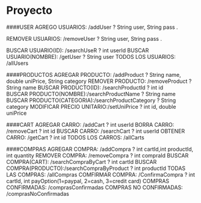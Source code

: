 # Proyecto

####USER
AGREGO USUARIOS:	/addUser	? String user, String pass .

REMOVER USUARIOS:	/removeUser	? String user, String pass .

BUSCAR USUARIO(ID):	/searchUseR	? int userId
BUSCAR USUARIO(NOMBRE):	/getUser	? String user
TODOS LOS USUARIOS:	/allUsers

####PRODUCTOS
AGREGAR PRODUCTO:	/addProduct	? String name, double uniPrice, String category
REMOVER PRODUCTO:	/removeProduct	? String name
BUSCAR PRODUCTO(ID):	/searchProductId ? int id	
BUSCAR PRODUCTO(NOMBRE):/searchProductName ? String name
BUSCAR PRODUCTO(CATEGORIA):/searchProductCategory ? String category
MODIFICAR PRECIO UNITARIO:/setUniPrice	? int id, double uniPrice

####CART
AGREGAR CARRO:		/addCart	? int userId
BORRA CARRO:		/removeCart	? int id
BUSCAR CARRO:		/searchCart	? int userId
OBTENER CARRO:		/getCart	? int id
TODOS LOS CARROS:	/allCarts

####COMPRAS
AGREGAR COMPRA:		/addCompra	? int cartId,int productId, int quantity
REMOVER COMPRA:		/removeCompra	? int compraId
BUSCAR COMPRA(CART):	/searchCompraByCart ? int cartId
BUSCAR COMPRA(PRODUCTO):/searchCompraByProduct ? int productId
TODAS LAS COMPRAS:	/allCompras
COMFIRMAR COMPRA:	/ConfirmaCompra	? int cartId, int payOption(1=paypal, 2=cash, 3=credit card)
COMPRAS CONFIRMADAS:	/comprasConfirmadas 
COMPRAS NO CONFIRMADAS:	/comprasNoConfirmadas

